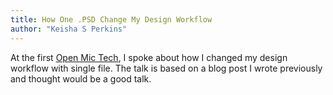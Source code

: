 ```yaml
---
title: How One .PSD Change My Design Workflow
author: "Keisha S Perkins"
---
```


At the first <a target="_blank" href="https://www.openmictech.com">Open Mic Tech</a>, I spoke about how I changed my design workflow with single file. The talk is based on a blog post I wrote previously and thought would be a good talk.